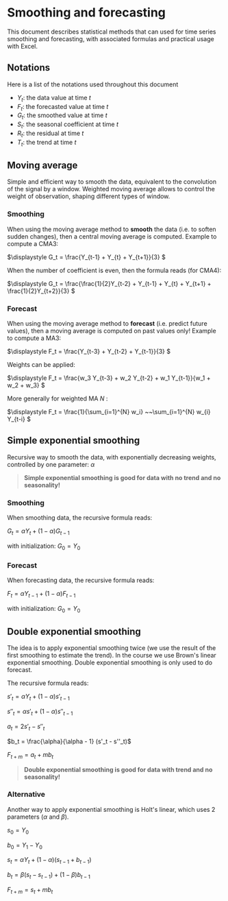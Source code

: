 # Smoothing and forecasting 

This document describes statistical methods that can used for time series smoothing and forecasting, with associated formulas and practical usage with Excel.

## Notations

Here is a list of the notations used throughout this document

 - $Y_t$: the data value at time $t$ 
 - $F_t$: the forecasted value at time $t$ 
 - $G_t$: the smoothed value at time $t$ 
 - $S_t$: the seasonal coefficient at time $t$
 - $R_t$: the residual at time $t$
 - $T_t$: the trend at time $t$


## Moving average

Simple and efficient way to smooth the data, equivalent to the convolution of the signal by a window. Weighted moving average allows to control the weight of observation, shaping different types of window.

### Smoothing

When using the moving average method to **smooth** the data (i.e. to soften sudden changes), then a central moving average is computed.
Example to compute a CMA3:

$\displaystyle G_t = \frac{Y_{t-1} + Y_{t} + Y_{t+1}}{3} $

When the number of coefficient is even, then the formula reads (for CMA4):

$\displaystyle G_t = \frac{\frac{1}{2}Y_{t-2} + Y_{t-1} + Y_{t} + Y_{t+1} + \frac{1}{2}Y_{t+2}}{3} $

### Forecast

When using the moving average method to **forecast** (i.e. predict future values), then a moving average is computed on past values only!
Example to compute a MA3:

$\displaystyle F_t = \frac{Y_{t-3} + Y_{t-2} + Y_{t-1}}{3} $

Weights can be applied:

$\displaystyle F_t = \frac{w_3 Y_{t-3} + w_2 Y_{t-2} + w_1 Y_{t-1}}{w_1 + w_2 + w_3} $

More generally for weighted MA $N$ :

$\displaystyle F_t = \frac{1}{\sum_{i=1}^{N} w_i} ~~\sum_{i=1}^{N} w_{i} Y_{t-i}  $


## Simple exponential smoothing

Recursive way to smooth the data, with exponentially decreasing weights, controlled by one parameter: $\alpha$

> **Simple exponential smoothing is good for data with no trend and no seasonality!**

### Smoothing

When smoothing data, the recursive formula reads:

$G_t = \alpha Y_t + (1-\alpha)G_{t-1}$

with initialization:
$G_0 = Y_0$

### Forecast

When forecasting data, the recursive formula reads:

$F_t = \alpha Y_{t-1} + (1-\alpha)F_{t-1}$

with initialization:
$G_0 = Y_0$

## Double exponential smoothing

The idea is to apply exponential smoothing twice (we use the result of the first smoothing to estimate the trend). In the course we use Brown's linear exponential smoothing. Double exponential smoothing is only used to do forecast.

The recursive formula reads:

$s'_t = \alpha Y_t + (1-\alpha)s'_{t-1}$

$s''_t = \alpha s'_t + (1-\alpha)s''_{t-1}$

$a_t = 2s'_t - s''_t$

$b_t = \frac{\alpha}{\alpha - 1} (s'_t - s''_t)$

$\displaystyle F_{t+m} = a_t + m b_t$

> **Double exponential smoothing is good for data with trend and no seasonality!**

### Alternative 

Another way to apply exponential smoothing is Holt's linear, which uses 2 parameters ($\alpha$ and $\beta$).

$s_0 = Y_0$

$b_0 = Y_1 - Y_0$

$s_t =  \alpha Y_t + (1-\alpha)(s_{t-1} + b_{t-1})$

$b_t =  \beta (s_t - s_{t-1}) + (1-\beta)b_{t-1}$

$\displaystyle F_{t+m} = s_t + m b_t$ 
